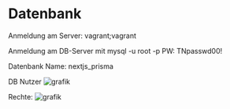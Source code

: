# Datenbank

Anmeldung am Server: vagrant;vagrant

Anmeldung am DB-Server mit mysql -u root -p 
PW: TNpasswd00!


Datenbank Name: nextjs_prisma

DB Nutzer
![grafik](https://user-images.githubusercontent.com/44226321/211500920-7fa70d6a-37d1-4b0a-9784-335e7a73a046.png)

Rechte: ![grafik](https://user-images.githubusercontent.com/44226321/211504807-81fb0dbc-13b0-48c9-a582-90acaacee7d5.png)

